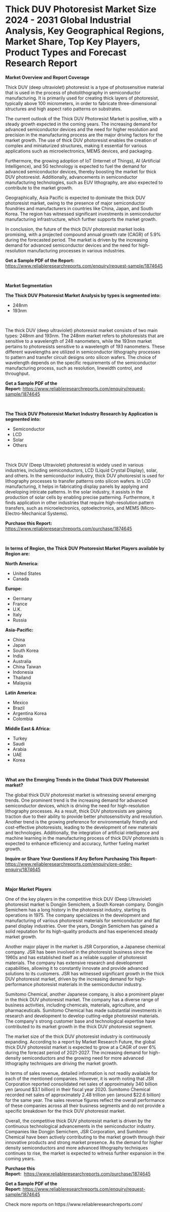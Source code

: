 <p><h1>Thick DUV Photoresist Market Size 2024 - 2031 Global Industrial Analysis, Key Geographical Regions, Market Share, Top Key Players, Product Types and Forecast Research Report</h1></p><p><strong>Market Overview and Report Coverage</strong></p>
<p><p>Thick DUV (deep ultraviolet) photoresist is a type of photosensitive material that is used in the process of photolithography in semiconductor manufacturing. It is primarily used for creating thick layers of photoresist, typically above 100 micrometers, in order to fabricate three-dimensional structures and high aspect ratio patterns on substrates.</p><p>The current outlook of the Thick DUV Photoresist Market is positive, with a steady growth expected in the coming years. The increasing demand for advanced semiconductor devices and the need for higher resolution and precision in the manufacturing process are the major driving factors for the market growth. The use of thick DUV photoresist enables the creation of complex and miniaturized structures, making it essential for various applications such as microelectronics, MEMS devices, and packaging.</p><p>Furthermore, the growing adoption of IoT (Internet of Things), AI (Artificial Intelligence), and 5G technology is expected to fuel the demand for advanced semiconductor devices, thereby boosting the market for thick DUV photoresist. Additionally, advancements in semiconductor manufacturing technologies, such as EUV lithography, are also expected to contribute to the market growth.</p><p>Geographically, Asia Pacific is expected to dominate the thick DUV photoresist market, owing to the presence of major semiconductor foundries and manufacturers in countries like China, Japan, and South Korea. The region has witnessed significant investments in semiconductor manufacturing infrastructure, which further supports the market growth.</p><p>In conclusion, the future of the thick DUV photoresist market looks promising, with a projected compound annual growth rate (CAGR) of 5.9% during the forecasted period. The market is driven by the increasing demand for advanced semiconductor devices and the need for high-resolution manufacturing processes in various industries.</p></p>
<p><strong>Get a Sample PDF of the Report:</strong> <a href="https://www.reliableresearchreports.com/enquiry/request-sample/1874645">https://www.reliableresearchreports.com/enquiry/request-sample/1874645</a></p>
<p>&nbsp;</p>
<p><strong>Market Segmentation</strong></p>
<p><strong>The Thick DUV Photoresist Market Analysis by types is segmented into:</strong></p>
<p><ul><li>248nm</li><li>193nm</li></ul></p>
<p>&nbsp;</p>
<p><p>The thick DUV (deep ultraviolet) photoresist market consists of two main types: 248nm and 193nm. The 248nm market refers to photoresists that are sensitive to a wavelength of 248 nanometers, while the 193nm market pertains to photoresists sensitive to a wavelength of 193 nanometers. These different wavelengths are utilized in semiconductor lithography processes to pattern and transfer circuit designs onto silicon wafers. The choice of wavelength depends on the specific requirements of the semiconductor manufacturing process, such as resolution, linewidth control, and throughput.</p></p>
<p><strong>Get a Sample PDF of the Report:</strong>&nbsp;<a href="https://www.reliableresearchreports.com/enquiry/request-sample/1874645">https://www.reliableresearchreports.com/enquiry/request-sample/1874645</a></p>
<p>&nbsp;</p>
<p><strong>The Thick DUV Photoresist Market Industry Research by Application is segmented into:</strong></p>
<p><ul><li>Semiconductor</li><li>LCD</li><li>Solar</li><li>Others</li></ul></p>
<p>&nbsp;</p>
<p><p>Thick DUV (Deep Ultraviolet) photoresist is widely used in various industries, including semiconductors, LCD (Liquid Crystal Display), solar, and others. In the semiconductor industry, thick DUV photoresist is used for lithography processes to transfer patterns onto silicon wafers. In LCD manufacturing, it helps in fabricating display panels by applying and developing intricate patterns. In the solar industry, it assists in the production of solar cells by enabling precise patterning. Furthermore, it finds application in other industries that require high-resolution pattern transfers, such as microelectronics, optoelectronics, and MEMS (Micro-Electro-Mechanical Systems).</p></p>
<p><strong>Purchase this Report:</strong>&nbsp; <a href="https://www.reliableresearchreports.com/purchase/1874645">https://www.reliableresearchreports.com/purchase/1874645</a></p>
<p>&nbsp;</p>
<p><strong>In terms of Region, the Thick DUV Photoresist Market Players available by Region are:</strong></p>
<p>
    <p> <strong> North America: </strong>
        <ul>
            <li>United States</li>
            <li>Canada</li>
        </ul>
        </p> 
    <p> <strong> Europe: </strong>
        <ul>
            <li>Germany</li>
            <li>France</li>
            <li>U.K.</li>
            <li>Italy</li>
            <li>Russia</li>
        </ul>
        </p> 
    <p> <strong> Asia-Pacific: </strong>
        <ul>
            <li>China</li>
            <li>Japan</li>
            <li>South Korea</li>
            <li>India</li>
            <li>Australia</li>
            <li>China Taiwan</li>
            <li>Indonesia</li>
            <li>Thailand</li>
            <li>Malaysia</li>
        </ul>
        </p> 
    <p> <strong> Latin America: </strong>
        <ul>
            <li>Mexico</li>
            <li>Brazil</li>
            <li>Argentina Korea</li>
            <li>Colombia</li>
        </ul>
        </p> 
    <p> <strong> Middle East & Africa: </strong>
        <ul>
            <li>Turkey</li>
            <li>Saudi</li>
            <li>Arabia</li>
            <li>UAE</li>
            <li>Korea</li>
        </ul>
    </p>
    </p>
<p>&nbsp;</p>
<p><strong>What are the Emerging Trends in the Global Thick DUV Photoresist market?</strong></p>
<p><p>The global thick DUV photoresist market is witnessing several emerging trends. One prominent trend is the increasing demand for advanced semiconductor devices, which is driving the need for high-resolution lithography processes. As a result, thick DUV photoresists are gaining traction due to their ability to provide better photosensitivity and resolution. Another trend is the growing preference for environmentally friendly and cost-effective photoresists, leading to the development of new materials and technologies. Additionally, the integration of artificial intelligence and machine learning in the manufacturing process of thick DUV photoresists is expected to enhance efficiency and accuracy, further fueling market growth.</p></p>
<p><strong>Inquire or Share Your Questions If Any Before Purchasing This Report</strong>- <a href="https://www.reliableresearchreports.com/enquiry/pre-order-enquiry/1874645">https://www.reliableresearchreports.com/enquiry/pre-order-enquiry/1874645</a></p>
<p>&nbsp;</p>
<p><strong>Major Market Players</strong></p>
<p><p>One of the key players in the competitive thick DUV (Deep Ultraviolet) photoresist market is Dongjin Semichem, a South Korean company. Dongjin Semichem has a long history in the photoresist industry, starting its operations in 1975. The company specializes in the development and manufacturing of various photoresist materials for semiconductor and flat panel display industries. Over the years, Dongjin Semichem has gained a solid reputation for its high-quality products and has experienced steady market growth.</p><p>Another major player in the market is JSR Corporation, a Japanese chemical company. JSR has been involved in the photoresist business since the 1960s and has established itself as a reliable supplier of photoresist materials. The company has extensive research and development capabilities, allowing it to constantly innovate and provide advanced solutions to its customers. JSR has witnessed significant growth in the thick DUV photoresist market, driven by the increasing demand for high-performance photoresist materials in the semiconductor industry.</p><p>Sumitomo Chemical, another Japanese company, is also a prominent player in the thick DUV photoresist market. The company has a diverse range of business activities, including chemicals, materials, agriculture, and pharmaceuticals. Sumitomo Chemical has made substantial investments in research and development to develop cutting-edge photoresist materials. The company's strong customer base and technological expertise have contributed to its market growth in the thick DUV photoresist segment.</p><p>The market size of the thick DUV photoresist industry is continuously expanding. According to a report by Market Research Future, the global thick DUV photoresist market is expected to grow at a CAGR of over 6% during the forecast period of 2021-2027. The increasing demand for high-density semiconductors and the growing need for more advanced lithography techniques are driving the market growth.</p><p>In terms of sales revenue, detailed information is not readily available for each of the mentioned companies. However, it is worth noting that JSR Corporation reported consolidated net sales of approximately 340 billion yen (around $3.1 billion) in their fiscal year 2020. Sumitomo Chemical recorded net sales of approximately 2.48 trillion yen (around $22.6 billion) for the same year. The sales revenue figures reflect the overall performance of these companies across all their business segments and do not provide a specific breakdown for the thick DUV photoresist market.</p><p>Overall, the competitive thick DUV photoresist market is driven by the continuous technological advancements in the semiconductor industry. Companies like Dongjin Semichem, JSR Corporation, and Sumitomo Chemical have been actively contributing to the market growth through their innovative products and strong market presence. As the demand for higher density semiconductors and more advanced lithography techniques continues to rise, the market is expected to witness further expansion in the coming years.</p></p>
<p><strong>Purchase this Report:</strong>&nbsp;&nbsp;<a href="https://www.reliableresearchreports.com/purchase/1874645">https://www.reliableresearchreports.com/purchase/1874645</a></p>
<p></p>
<p><strong>Get a Sample PDF of the Report:</strong>&nbsp;<a href="https://www.reliableresearchreports.com/enquiry/request-sample/1874645">https://www.reliableresearchreports.com/enquiry/request-sample/1874645</a></p>
<p>Check more reports on https://www.reliableresearchreports.com/</p>